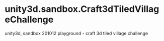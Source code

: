 # unity3d.sandbox.Craft3dTiledVillageChallenge
unity3d, sandbox 201012 playground - craft 3d tiled village challenge
